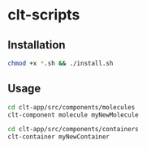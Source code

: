 # clt-scripts

## Installation

```bash
chmod +x *.sh && ./install.sh
```

## Usage

```bash
cd clt-app/src/components/molecules
clt-component molecule myNewMolecule

cd clt-app/src/components/containers
clt-container myNewContainer
```